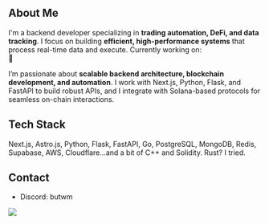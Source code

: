 ## About Me  
I'm a backend developer specializing in **trading automation, DeFi, and data tracking**. I focus on building **efficient, high-performance systems** that process real-time data and execute.
Currently working on:  
👀

I’m passionate about **scalable backend architecture, blockchain development, and automation**. I work with Next.js, Python, Flask, and FastAPI to build robust APIs, and I integrate with Solana-based protocols for seamless on-chain interactions.  

## Tech Stack  
Next.js, Astro.js, Python, Flask, FastAPI, Go, PostgreSQL, MongoDB, Redis, Supabase, AWS, Cloudflare...and a bit of C++ and Solidity. Rust? I tried.

## Contact  
- Discord: butwm  

![](https://github-readme-streak-stats.herokuapp.com/?user=Butwm&theme=dark&hide_border=true)<br/>


